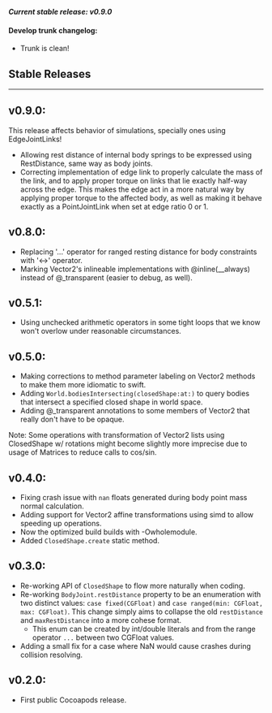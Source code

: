 **_Current stable release: v0.9.0_**

#### Develop trunk changelog:

- Trunk is clean!

## Stable Releases
---

## v0.9.0:

This release affects behavior of simulations, specially ones using EdgeJointLinks!

- Allowing rest distance of internal body springs to be expressed using RestDistance, same way as body joints.
- Correcting implementation of edge link to properly calculate the mass of the link, and to apply proper torque on links that lie exactly half-way across the edge.
  This makes the edge act in a more natural way by applying proper torque to the affected body, as well as making it behave exactly as a PointJointLink when set at edge ratio 0 or 1.

## v0.8.0:

- Replacing '...' operator for ranged resting distance for body constraints with '<->' operator.
- Marking Vector2's inlineable implementations with @inline(__always) instead of @_transparent (easier to debug, as well).

## v0.5.1:

- Using unchecked arithmetic operators in some tight loops that we know won't overlow under reasonable circumstances.

## v0.5.0:

- Making corrections to method parameter labeling on Vector2 methods to make them more idiomatic to swift.
- Adding `World.bodiesIntersecting(closedShape:at:)` to query bodies that intersect a specified closed shape in world space.
- Adding @_transparent annotations to some members of Vector2 that really don't have to be opaque.

Note: Some operations with transformation of Vector2 lists using ClosedShape w/ rotations might become slightly more imprecise due to usage of Matrices to reduce calls to cos/sin.

## v0.4.0:

- Fixing crash issue with `nan` floats generated during body point mass normal calculation.
- Adding support for Vector2 affine transformations using simd to allow speeding up operations.
- Now the optimized build builds with -Owholemodule.
- Added `ClosedShape.create` static method.

## v0.3.0:

- Re-working API of `ClosedShape` to flow more naturally when coding.
- Re-working `BodyJoint.restDistance` property to be an enumeration with two distinct values: `case fixed(CGFloat)` and `case ranged(min: CGFloat, max: CGFloat)`. This change simply aims to collapse the old `restDistance` and `maxRestDistance` into a more cohese format.
    - This enum can be created by int/double literals and from the range operator `...` between two CGFloat values.
- Adding a small fix for a case where NaN would cause crashes during collision resolving.

## v0.2.0:

- First public Cocoapods release.
